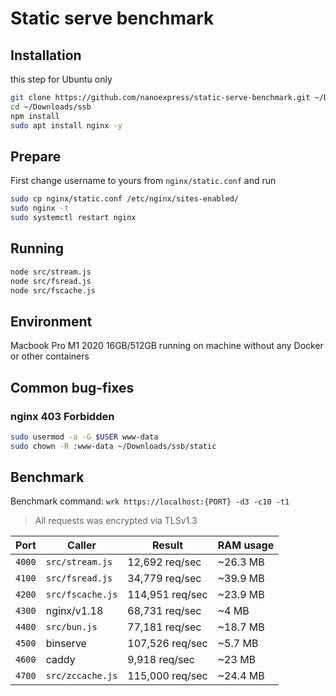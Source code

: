 # Static serve benchmark

## Installation

this step for Ubuntu only

```sh
git clone https://github.com/nanoexpress/static-serve-benchmark.git ~/Downloads/ssb
cd ~/Downloads/ssb
npm install
sudo apt install nginx -y
```

## Prepare

First change username to yours from `nginx/static.conf` and run

```sh
sudo cp nginx/static.conf /etc/nginx/sites-enabled/
sudo nginx -t
sudo systemctl restart nginx
```

## Running

```sh
node src/stream.js
node src/fsread.js
node src/fscache.js
```

## Environment

Macbook Pro M1 2020 16GB/512GB running on machine without any Docker or other containers

## Common bug-fixes

### nginx 403 Forbidden

```sh
sudo usermod -a -G $USER www-data
sudo chown -R :www-data ~/Downloads/ssb/static
```

## Benchmark

Benchmark command: `wrk https://localhost:{PORT} -d3 -c10 -t1`

> All requests was encrypted via TLSv1.3

| Port   | Caller           | Result          | RAM usage |
| ------ | ---------------- | --------------- | --------- |
| `4000` | `src/stream.js`  | 12,692 req/sec  | ~26.3 MB  |
| `4100` | `src/fsread.js`  | 34,779 req/sec  | ~39.9 MB  |
| `4200` | `src/fscache.js` | 114,951 req/sec | ~23.9 MB  |
| `4300` | nginx/v1.18      | 68,731 req/sec  | ~4 MB     |
| `4400` | `src/bun.js`     | 77,181 req/sec  | ~18.7 MB  |
| `4500` | binserve         | 107,526 req/sec | ~5.7 MB   |
| `4600` | caddy            | 9,918 req/sec   | ~23 MB    |
| `4700` | `src/zccache.js` | 115,000 req/sec | ~24.4 MB  |
